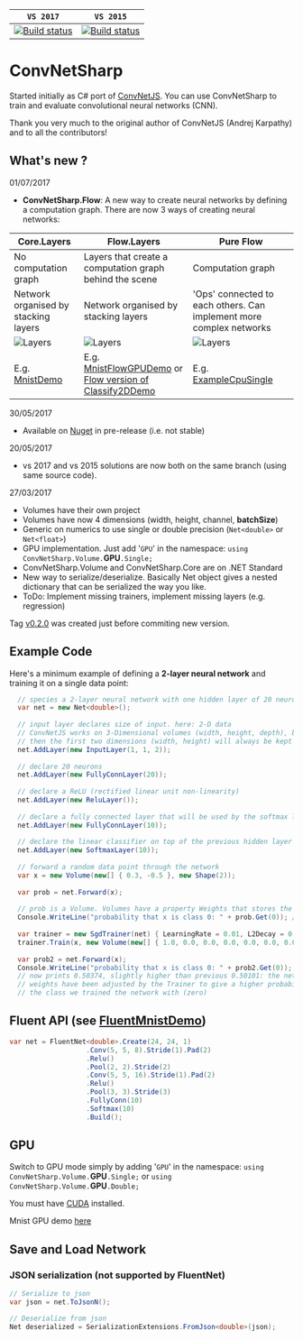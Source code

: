| **`VS 2017`** | **`VS 2015`** |
|-----------------|---------------------|
|[![Build status](https://ci.appveyor.com/api/projects/status/lcqjebortqnn1wkg?svg=true)](https://ci.appveyor.com/project/cbovar/convnetsharp)|[![Build status](https://ci.appveyor.com/api/projects/status/2vtsgpr9ppo5b4gg?svg=true)](https://ci.appveyor.com/project/cbovar/convnetsharp-0kbf4)|

# ConvNetSharp
Started initially as C# port of [ConvNetJS](https://github.com/karpathy/convnetjs). You can use ConvNetSharp to train and evaluate convolutional neural networks (CNN).

Thank you very much to the original author of ConvNetJS (Andrej Karpathy) and to all the contributors!

## What's new ?

01/07/2017

- **ConvNetSharp.Flow**: A new way to create neural networks by defining a computation graph. 
There are now 3 ways of creating neural networks:

| Core.Layers  | Flow.Layers | Pure Flow |
| ------------- | ------------- | ------------- |
| No computation graph  | Layers that create a computation graph behind the scene  | Computation graph  |
| Network organised by stacking layers  | Network organised by stacking layers  | 'Ops' connected to each others. Can implement more complex networks  |
| ![Layers](https://github.com/cbovar/ConvNetSharp/blob/master/img/structure.png) |  ![Layers](https://github.com/cbovar/ConvNetSharp/blob/master/img/structure.png)  | ![Layers](https://github.com/cbovar/ConvNetSharp/blob/master/img/graph.png)  |
| E.g. [MnistDemo](https://github.com/cbovar/ConvNetSharp/tree/master/Examples/MnistFlowGPUDemo)  |  E.g. [MnistFlowGPUDemo](https://github.com/cbovar/ConvNetSharp/tree/master/Examples/MnistDemo.Flow.GPU) or [Flow version of Classify2DDemo ](https://github.com/cbovar/ConvNetSharp/blob/master/Examples/FlowDemo/Classify2DDemo.cs)  | E.g. [ExampleCpuSingle](https://github.com/cbovar/ConvNetSharp/blob/master/Examples/FlowDemo/ExampleCPUSingle.cs)  |


30/05/2017

- Available on [Nuget](https://www.nuget.org/packages/Cognitio.ConvNetSharp.Volume/) in pre-release (i.e. not stable)

20/05/2017

- vs 2017 and vs 2015 solutions are now both on the same branch (using same source code).

27/03/2017

- Volumes have their own project
- Volumes have now 4 dimensions (width, height, channel, **batchSize**)
- Generic on numerics to use single or double precision (`Net<double>` or `Net<float>`)
- GPU implementation. Just add '`GPU`' in the namespace: `using ConvNetSharp.Volume.`**GPU**`.Single;`
- ConvNetSharp.Volume and ConvNetSharp.Core are on .NET Standard
- New way to serialize/deserialize. Basically Net object gives a nested dictionary that can be serialized the way you like.
- ToDo: Implement missing trainers, implement missing layers (e.g. regression)

Tag [v0.2.0](https://github.com/cbovar/ConvNetSharp/tree/v0.2.0) was created just before commiting new version.

## Example Code

Here's a minimum example of defining a **2-layer neural network** and training
it on a single data point:
```c#
  // species a 2-layer neural network with one hidden layer of 20 neurons
  var net = new Net<double>();
  
  // input layer declares size of input. here: 2-D data
  // ConvNetJS works on 3-Dimensional volumes (width, height, depth), but if you're not dealing with images
  // then the first two dimensions (width, height) will always be kept at size 1
  net.AddLayer(new InputLayer(1, 1, 2));
  
  // declare 20 neurons
  net.AddLayer(new FullyConnLayer(20));
  
  // declare a ReLU (rectified linear unit non-linearity)
  net.AddLayer(new ReluLayer());
  
  // declare a fully connected layer that will be used by the softmax layer
  net.AddLayer(new FullyConnLayer(10));
  
  // declare the linear classifier on top of the previous hidden layer
  net.AddLayer(new SoftmaxLayer(10));
  
  // forward a random data point through the network
  var x = new Volume(new[] { 0.3, -0.5 }, new Shape(2));
  
  var prob = net.Forward(x);
  
  // prob is a Volume. Volumes have a property Weights that stores the raw data, and WeightGradients that stores gradients
  Console.WriteLine("probability that x is class 0: " + prob.Get(0)); // prints e.g. 0.50101
  
  var trainer = new SgdTrainer(net) { LearningRate = 0.01, L2Decay = 0.001 };
  trainer.Train(x, new Volume(new[] { 1.0, 0.0, 0.0, 0.0, 0.0, 0.0, 0.0, 0.0, 0.0, 0.0 }, new Shape(1, 1, 10, 1))); // train the network, specifying that x is class zero
  
  var prob2 = net.Forward(x);
  Console.WriteLine("probability that x is class 0: " + prob2.Get(0));
  // now prints 0.50374, slightly higher than previous 0.50101: the networks
  // weights have been adjusted by the Trainer to give a higher probability to
  // the class we trained the network with (zero)
```

## Fluent API (see [FluentMnistDemo](https://github.com/cbovar/ConvNetSharp/tree/master/Examples/FluentMnistDemo))

```c#
var net = FluentNet<double>.Create(24, 24, 1)
                   .Conv(5, 5, 8).Stride(1).Pad(2)
                   .Relu()
                   .Pool(2, 2).Stride(2)
                   .Conv(5, 5, 16).Stride(1).Pad(2)
                   .Relu()
                   .Pool(3, 3).Stride(3)
                   .FullyConn(10)
                   .Softmax(10)
                   .Build();
```

## GPU

Switch to GPU mode simply by adding '`GPU`' in the namespace: `using ConvNetSharp.Volume.`**GPU**`.Single;` or `using ConvNetSharp.Volume.`**GPU**`.Double;`

You must have [CUDA](https://developer.nvidia.com/cuda-downloads) installed.

Mnist GPU demo [here](https://github.com/cbovar/ConvNetSharp/tree/master/Examples/MnistDemo.GPU)

## Save and Load Network
### JSON serialization (not supported by FluentNet)
```c#
// Serialize to json 
var json = net.ToJsonN();

// Deserialize from json
Net deserialized = SerializationExtensions.FromJson<double>(json);
```
